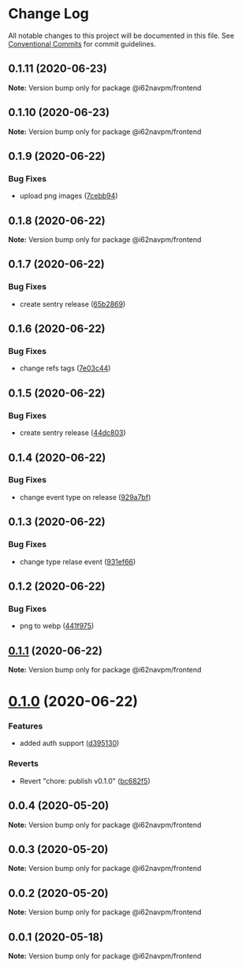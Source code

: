 # Change Log

All notable changes to this project will be documented in this file.
See [Conventional Commits](https://conventionalcommits.org) for commit guidelines.

## 0.1.11 (2020-06-23)

**Note:** Version bump only for package @i62navpm/frontend





## 0.1.10 (2020-06-23)

**Note:** Version bump only for package @i62navpm/frontend





## 0.1.9 (2020-06-22)


### Bug Fixes

* upload png images ([7cebb94](https://github.com/i62navpm/firebaseWorkPart/commit/7cebb94f56efb55c0d66ef8a13f0e46105c16467))





## 0.1.8 (2020-06-22)

**Note:** Version bump only for package @i62navpm/frontend





## 0.1.7 (2020-06-22)


### Bug Fixes

* create sentry release ([65b2869](https://github.com/i62navpm/firebaseWorkPart/commit/65b2869e0211ae37f29b39d74be7ac82c7ec1280))





## 0.1.6 (2020-06-22)


### Bug Fixes

* change refs tags ([7e03c44](https://github.com/i62navpm/firebaseWorkPart/commit/7e03c44325be52825fa8d8540e0f1759780b3a4b))





## 0.1.5 (2020-06-22)


### Bug Fixes

* create sentry release ([44dc803](https://github.com/i62navpm/firebaseWorkPart/commit/44dc80330543144281e6ba366579a33018a9e272))





## 0.1.4 (2020-06-22)


### Bug Fixes

* change event type on release ([929a7bf](https://github.com/i62navpm/firebaseWorkPart/commit/929a7bf18d2492f078b924a4b27106e7f1621eee))





## 0.1.3 (2020-06-22)


### Bug Fixes

* change type relase event ([931ef66](https://github.com/i62navpm/firebaseWorkPart/commit/931ef669b00d1afb657aff6a7f3992d9c43e7e0c))





## 0.1.2 (2020-06-22)


### Bug Fixes

* png to webp ([441f975](https://github.com/i62navpm/firebaseWorkPart/commit/441f975bbef3c62469a6190ad02dd6fb8394ee9c))





## [0.1.1](https://github.com/i62navpm/firebaseWorkPart/compare/v0.1.0...v0.1.1) (2020-06-22)

**Note:** Version bump only for package @i62navpm/frontend

# [0.1.0](https://github.com/i62navpm/firebaseWorkPart/compare/v0.0.4...v0.1.0) (2020-06-22)

### Features

- added auth support ([d395130](https://github.com/i62navpm/firebaseWorkPart/commit/d395130fa9c777dc8219ca6df4cee782ec0f55bc))

### Reverts

- Revert "chore: publish v0.1.0" ([bc682f5](https://github.com/i62navpm/firebaseWorkPart/commit/bc682f55340affac02df40381604903515b0c587))

## 0.0.4 (2020-05-20)

**Note:** Version bump only for package @i62navpm/frontend

## 0.0.3 (2020-05-20)

**Note:** Version bump only for package @i62navpm/frontend

## 0.0.2 (2020-05-20)

**Note:** Version bump only for package @i62navpm/frontend

## 0.0.1 (2020-05-18)

**Note:** Version bump only for package @i62navpm/frontend
